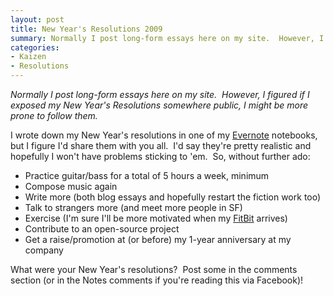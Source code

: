 ```yaml
---
layout: post
title: New Year's Resolutions 2009
summary: Normally I post long-form essays here on my site.  However, I figured if I exposed my New Year's Resolutions somewhere public, I might be more prone to follow them.
categories: 
- Kaizen
- Resolutions
---
```

 
_Normally I post long-form essays here on my site.  However, I figured if I exposed my New Year's Resolutions somewhere public, I might be more prone to follow them._

<!-- more -->
I wrote down my New Year's resolutions in one of my <a href="http://www.evernote.com" target="_blank">Evernote</a> notebooks, but I figure I'd share them with you all.  I'd say they're pretty realistic and hopefully I won't have problems sticking to 'em.  So, without further ado:
<ul>
	<li>Practice guitar/bass for a total of 5 hours a week, minimum</li>
	<li>Compose music again</li>
	<li>Write more (both blog essays and hopefully restart the fiction work too)</li>
	<li>Talk to strangers more (and meet more people in SF)</li>
	<li>Exercise (I'm sure I'll be more motivated when my <a href="http://www.fitbit.com" target="_blank">FitBit</a> arrives)</li>
	<li>Contribute to an open-source project</li>
	<li>Get a raise/promotion at (or before) my 1-year anniversary at my company</li>
</ul>
What were your New Year's resolutions?  Post some in the comments section (or in the Notes comments if you're reading this via Facebook)!

